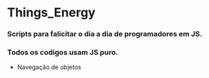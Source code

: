 # Things_Energy
 ### Scripts para falicitar o dia a dia de programadores em JS.
 ### Todos os codigos usam JS puro.
 - Navegação de objetos
